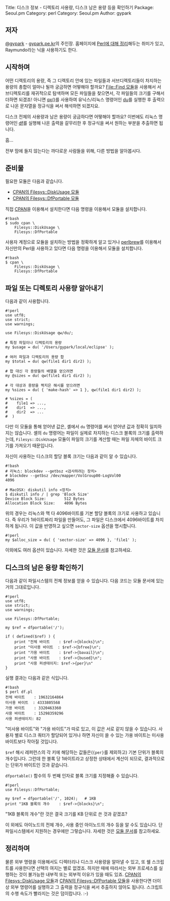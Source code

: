 Title:    디스크 정보 - 디렉토리 사용량, 디스크 남은 용량 등을 확인하기
Package:  Seoul.pm
Category: perl
Category: Seoul.pm
Author:   gypark

저자
-----

[@gypark][twitter-gypark] - [gypark.pe.kr][gypark-home]의 주인장.
홈페이지에 [Perl에 대해 정리][gypark-perl]해두는 취미가 있고, Raymundo라는 닉을 사용하기도 한다.


시작하며
---------

어떤 디렉토리의 용량, 즉 그 디렉토리 안에 있는 파일들과 서브디렉토리들이
차지하는 용량의 총합이 얼마나 될까 궁금하면 어떻해야 할까요?
[File::Find 모듈][perldoc-file-find]을 사용해서 서브디렉토리를 재귀적으로
탐색하며 모든 파일들을 찾으면서, 각 파일들의 크기를 구해서 더하면 되겠죠!
아니면 [qx()][perldoc-qx]를 사용하여 유닉스/리눅스 명령어인 [du][man-du]를
실행한 후 출력으로 나온 문자열을 정규식을 써서 해석하면 되겠지요.

디스크 전체의 사용량과 남은 용량이 궁금하다면 어떻해야 할까요?
이번에도 리눅스 명령어인 [df][man-df]를 실행해 나온 출력을 갈무리한 후
정규식을 써서 원하는 부분을 추출하면 됩니다.

흠...

전부 맘에 들지 않는다는 까다로운 사람들을 위해, 다른 방법을 알아봅시다.


준비물
-------

필요한 모듈은 다음과 같습니다.

- [CPAN의 Filesys::DiskUsage 모듈][cpan-filesys-diskusage]
- [CPAN의 Filesys::DfPortable 모듈][cpan-filesys-dfportable]

직접 [CPAN][cpan]을 이용해서 설치한다면 다음 명령을 이용해서 모듈을 설치합니다.

    #!bash
    $ sudo cpan \
        Filesys::DiskUsage \
        Filesys::DfPortable

사용자 계정으로 모듈을 설치하는 방법을 정확하게 알고 있거나
[perlbrew][home-perlbrew]를 이용해서 자신만의 Perl을 사용하고 있다면
다음 명령을 이용해서 모듈을 설치합니다.

    #!bash
    $ cpan \
        Filesys::DiskUsage \
        Filesys::DfPortable


파일 또는 디렉토리 사용량 알아내기
-----------------------------------

다음과 같이 사용합니다.

    #!perl
    use utf8;
    use strict;
    use warnings;

    use Filesys::DiskUsage qw/du/;

    # 특정 파일이나 디렉토리의 용량
    my $usage = du( '/Users/gypark/local/eclipse' );
    
    # 여러 파일과 디렉토리의 용량 합
    my $total = du( qw(file1 dir1 dir2) );
    
    # 합 대신 각 용량들의 배열을 얻으려면
    my @sizes = du( qw(file1 dir1 dir2) );

    # 각 대상과 용량을 짝지은 해시를 얻으려면
    my %sizes = du( { 'make-hash' => 1 }, qw(file1 dir1 dir2) );
    
    # %sizes = (
    #    file1 => ...,
    #    dir1  => ...,
    #    dir2  => ...
    #  )

다만 이 모듈을 통해 얻어낸 값은, 셸에서 `du` 명령어를 써서 얻어낸 값과 정확히 일치하지는 않습니다.
셸의 `du` 명령어는 파일이 실제로 차지하는 디스크 블록의 크기를 출력하는데,
`Filesys::DiskUsage` 모듈이 파일의 크기를 계산할 때는 파일 자체의 바이트 크기를 가져오기 때문입니다.

자신이 사용하는 디스크의 할당 블록 크기는 다음과 같이 알 수 있습니다.

    #!bash
    # 리눅스: blockdev --getbsz <검사하려는 장치>
    # blockdev --getbsz /dev/mapper/VolGroup00-LogVol00
    4096
    
    # MacOSX: diskutil info <장치>
    $ diskutil info / | grep 'Block Size'
    Device Block Size:        512 Bytes
    Allocation Block Size:    4096 Bytes 

위의 경우는 리눅스와 맥 다 4096바이트를 기본 할당 블록의 크기로 사용하고 있습니다.
즉 우리가 1바이트짜리 파일을 만들어도, 그 파일은 디스크에서 4096바이트를 차지하게 됩니다.
이 값을 반영하고 싶으면 `sector-size` 옵션을 명시합니다.

    #!perl
    my $alloc_size = du( { 'sector-size' => 4096 }, 'file1' );
    
이외에도 여러 옵션이 있습니다.
자세한 것은 [모듈 문서][cpan-filesys-diskusage]를 참고하세요.       


디스크의 남은 용량 확인하기
----------------------------

다음과 같이 파일시스템의 전체 정보를 얻을 수 있습니다.
다음 코드는 모듈 문서에 있는 거의 그대로입니다.

    #!perl
    use utf8;
    use strict;
    use warnings;

    use Filesys::DfPortable;
    
    my $ref = dfportable('/');
    
    if ( defined($ref) ) {
        print "전체 바이트    : $ref->{blocks}\n";
        print "미사용 바이트  : $ref->{bfree}\n";
        print "가용 바이트    : $ref->{bavail}\n";
        print "사용 바이트    : $ref->{bused}\n";
        print "사용 퍼센테이지: $ref->{per}\n"
    }

실행 결과는 다음과 같은 식입니다.

    #!bash
    $ perl df.pl
    전체 바이트    : 19632164864
    미사용 바이트  : 4333805568
    가용 바이트    : 3320463360
    사용 바이트    : 15298359296
    사용 퍼센테이지: 82

"미사용 바이트"와 "가용 바이트"가 따로 있고, 이 값은 서로 같지 않을 수 있습니다.
사용자 별로 디스크 쿼터가 할당되어 있거나 하면 자신이 쓸 수 있는 가용 바이트는
미사용 바이트보다 작아질 것입니다.

`$ref` 해시 레퍼런스의 각 키에 해당하는 값들은(`{per}`를 제외하고) 기본 단위가 블록의 개수입니다.
그런데 한 블록 당 1바이트라고 상정한 상태에서 계산이 되므로, 결과적으로는 단위가 바이트인 것과 같습니다.

`dfportable()` 함수의 두 번째 인자로 블록 크기를 지정해줄 수 있습니다.

    #!perl
    use Filesys::DfPortable;
    
    my $ref = dfportable('/', 1024);   # 1KB
    print "1KB 블록의 개수    : $ref->{blocks}\n";
 
"1KB 블록의 개수"란 것은 결국 크기를 KB 단위로 쓴 것과 같겠죠?

이 외에도 아이노드의 전체 개수, 사용 중인 아이노드의 개수 등을 알 수도 있습니다.
단 파일시스템에서 지원하는 경우에만 그렇습니다.
자세한 것은 [모듈 문서][cpan-filesys-dfportable]를 참고하세요.


정리하며
----------

물론 외부 명령을 이용해서도 디렉터리나 디스크 사용량을 알아낼 수 있고,
또 쉘 스크립트를 사용한다면 선택의 여지는 별로 없겠죠.
하지만 때에 따라서는 외부 프로세스를 실행하는 것이 불가능한
내부적 또는 외부적 이유가 있을 때도 있죠. 
[CPAN의 Filesys::DiskUsage 모듈][cpan-filesys-diskusage]과
[CPAN의 Filesys::DfPortable 모듈][cpan-filesys-dfportable]을 사용한다면
더이상 외부 명령어를 실행하고 그 출력을 정규식을 써서 추출하지 않아도 됩니다.
스크립트의 수행 속도가 빨라지는 것은 덤이랍니다. :-)


[cpan-filesys-dfportable]:      https://metacpan.org/pod/Filesys::DfPortable
[cpan-filesys-diskusage]:       https://metacpan.org/pod/Filesys::DiskUsage
[cpan]:                         http://www.cpan.org/
[gypark-home]:                  http://gypark.pe.kr
[gypark-perl]:                  http://gypark.pe.kr/wiki/Perl
[home-perlbrew]:                http://perlbrew.pl/
[man-df]:                       http://man7.org/linux/man-pages/man1/df.1.html
[man-du]:                       http://man7.org/linux/man-pages/man1/du.1.html
[perldoc-file-find]:            http://perldoc.perl.org/File/Find.html
[perldoc-qx]:                   http://perldoc.perl.org/functions/qx.html
[twitter-gypark]:               http://twitter.com/gypark
